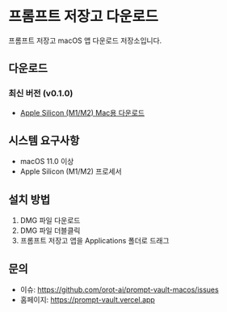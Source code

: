 # 프롬프트 저장고 다운로드

프롬프트 저장고 macOS 앱 다운로드 저장소입니다.

## 다운로드

### 최신 버전 (v0.1.0)
- [Apple Silicon (M1/M2) Mac용 다운로드](https://github.com/orot-ai/prompt-vault-releases/releases/download/v0.1.0/PromptVault_v0.1.0_aarch64.dmg)

## 시스템 요구사항
- macOS 11.0 이상
- Apple Silicon (M1/M2) 프로세서

## 설치 방법
1. DMG 파일 다운로드
2. DMG 파일 더블클릭
3. 프롬프트 저장고 앱을 Applications 폴더로 드래그

## 문의
- 이슈: https://github.com/orot-ai/prompt-vault-macos/issues
- 홈페이지: https://prompt-vault.vercel.app
